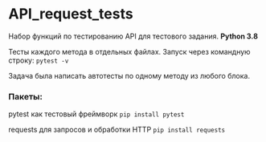 # API_request_tests

Набор функций по тестированию API для тестового задания. **Python 3.8**

Тесты каждого метода в отдельных файлах. Запуск через командную строку: `pytest -v`

Задача была написать автотесты по одному методу из любого блока.

### **Пакеты:**

pytest   как тестовый фреймворк
`pip install pytest`

requests   для запросов и обработки HTTP
`pip install requests`